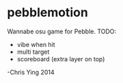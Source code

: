 pebblemotion
============

Wannabe osu game for Pebble.
TODO:
- vibe when hit
- multi target
- scoreboard (extra layer on top)

-Chris Ying 2014
